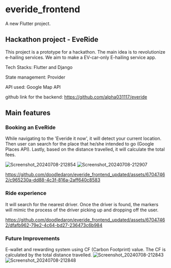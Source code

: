 # everide_frontend

A new Flutter project.

## Hackathon project - EveRide

This project is a prototype for a hackathon. The main idea is to revolutionize e-hailing services. We aim to make a EV-car-only E-hailing service app.

Tech Stacks: Flutter and Django

State management: Provider

API used: Google Map API

github link for the backend: https://github.com/alpha031117/everide

## Main features 

### Booking an EveRide

While navigating to the 'Everide it now', it will detect your current location. Then user can search for the place that he/she intended to go (Google Places API). Lastly, based on the distance travelled, it will calculate the total fees.

![Screenshot_20240708-212854](https://github.com/doodledaron/everide_frontend_updated/assets/67047462/ef05310d-77f9-4a42-8320-0c341dc20cd4)
![Screenshot_20240708-212907](https://github.com/doodledaron/everide_frontend_updated/assets/67047462/cf04b1a9-957a-4684-877e-c41572a05fc1)


https://github.com/doodledaron/everide_frontend_updated/assets/67047462/c965230a-dd88-4c3f-816a-2aff640c8583

### Ride experience
It will search for the nearest driver. Once the driver is found, the markers will mimic the process of the driver picking up and dropping off the user.

https://github.com/doodledaron/everide_frontend_updated/assets/67047462/dfafb962-79e2-4c64-bd27-236473c6b984

### Future Improvements

E-wallet and rewarding system using CF (Carbon Footprint) value. The CF is calculated by the total distance travelled.
![Screenshot_20240708-212843](https://github.com/doodledaron/everide_frontend_updated/assets/67047462/795e34b2-50f7-41cd-8565-2b9d0bfe938a)
![Screenshot_20240708-212848](https://github.com/doodledaron/everide_frontend_updated/assets/67047462/a7effc8d-e35e-418f-ad99-ae7b4677900e)


